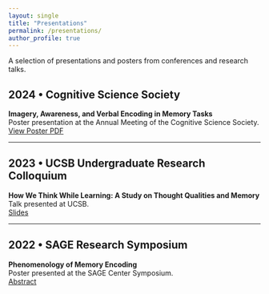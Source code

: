 ```yaml
---
layout: single
title: "Presentations"
permalink: /presentations/
author_profile: true
---
```


A selection of presentations and posters from conferences and research talks.

## 2024 • Cognitive Science Society

**Imagery, Awareness, and Verbal Encoding in Memory Tasks**  
Poster presentation at the Annual Meeting of the Cognitive Science Society.  
[View Poster PDF](#)

---

## 2023 • UCSB Undergraduate Research Colloquium

**How We Think While Learning: A Study on Thought Qualities and Memory**  
Talk presented at UCSB.  
[Slides](#)

---

## 2022 • SAGE Research Symposium

**Phenomenology of Memory Encoding**  
Poster presented at the SAGE Center Symposium.  
[Abstract](#)
